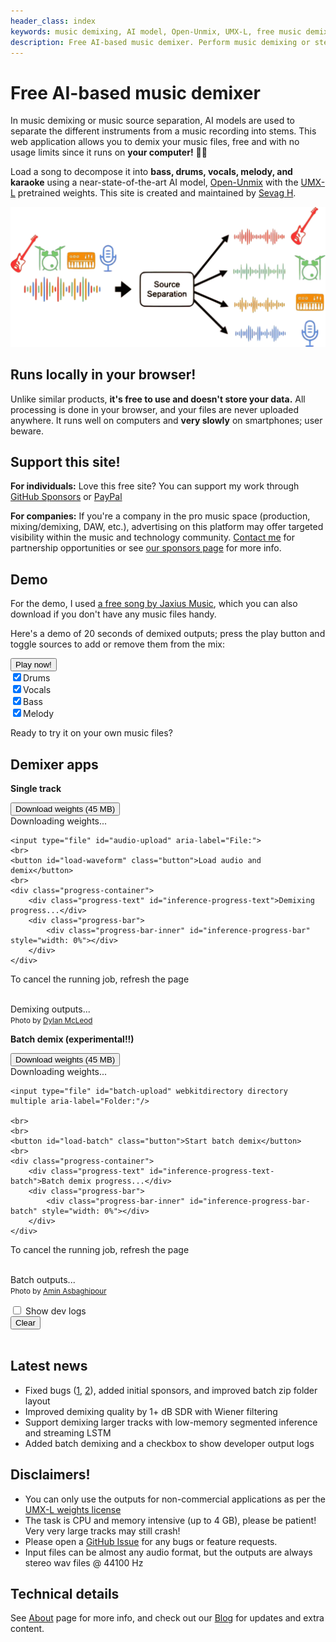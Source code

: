 ```yaml
---
header_class: index
keywords: music demixing, AI model, Open-Unmix, UMX-L, free music demixer, stem separation, free stem separation, stems, music demixer, isolate stems, isolate sources, proofing stems, stem proofs
description: Free AI-based music demixer. Perform music demixing or stem separation with AI on your own computer, private, free, and with no usage limits
---
```

<script src="umx.js"></script>
<script src="WavFileEncoder.js" type="module"></script>
<script src="index.js" type="module"></script>
<script src="https://cdnjs.cloudflare.com/ajax/libs/jszip/3.7.1/jszip.min.js"></script>

# Free AI-based music demixer

In music demixing or music source separation, AI models are used to separate the different instruments from a music recording into stems. This web application allows you to demix your music files, free and with no usage limits since it runs on **your computer!** 🫵🏽

Load a song to decompose it into **bass, drums, vocals, melody, and karaoke** using a near-state-of-the-art AI model, [Open-Unmix](https://github.com/sigsep/open-unmix-pytorch) with the [UMX-L](https://zenodo.org/record/5069601) pretrained weights. This site is created and maintained by [Sevag H](https://github.com/sevagh).
<div class="image-container">
<img class="responsive-img" src="./assets/images/music-demix.webp" alt="music-demixing-diagram"/>
</div>

## Runs locally in your browser!

Unlike similar products, **it's free to use and doesn't store your data.** All processing is done in your browser, and your files are never uploaded anywhere. It runs well on computers and **very slowly** on smartphones; user beware.

## Support this site!

**For individuals:**
Love this free site? You can support my work through [GitHub Sponsors](https://github.com/sponsors/sevagh) or [PayPal](https://paypal.me/sevagh1337?country.x=CA&locale.x=en_US)

**For companies:**
If you're a company in the pro music space (production, mixing/demixing, DAW, etc.), advertising on this platform may offer targeted visibility within the music and technology community. [Contact me](mailto:sevagh+freemdx@protonmail.com) for partnership opportunities or see [our sponsors page](/sponsors) for more info.

## Demo

For the demo, I used [a free song by Jaxius Music](https://www.jaxiusmusic.com/file-share/4a94f6cf-a844-4d72-b849-328829fe158f), which you can also download if you don't have any music files handy.

Here's a demo of 20 seconds of demixed outputs; press the play button and toggle sources to add or remove them from the mix:
<div class="demo-container" id="demo-app">
<button id="playButton">Play now!</button>
<br>
<label><input type="checkbox" id="button-drums" checked>Drums</label>
<br>
<label><input type="checkbox" id="button-vocals" checked>Vocals</label>
<br>
<label><input type="checkbox" id="button-bass" checked>Bass</label>
<br>
<label><input type="checkbox" id="button-melody" checked>Melody</label>
</div>

Ready to try it on your own music files?

## Demixer apps

<div class="mdx-container" id="mdx-app">
    <b><p>Single track</p></b>
    <button id="load-weights">Download weights (45 MB)</button>
    <div class="progress-container">
        <div class="progress-text" id="load-progress-text">Downloading weights...</div>
        <div class="progress-bar">
            <div class="progress-bar-inner" id="load-progress-bar" style="width: 0%"></div>
        </div>
    </div>

    <input type="file" id="audio-upload" aria-label="File:">
    <br>
    <button id="load-waveform" class="button">Load audio and demix</button>
    <br>
    <div class="progress-container">
        <div class="progress-text" id="inference-progress-text">Demixing progress...</div>
        <div class="progress-bar">
            <div class="progress-bar-inner" id="inference-progress-bar" style="width: 0%"></div>
        </div>
    </div>
To cancel the running job, refresh the page
<br>
<br>
    <div class="output-container">
        <div class="output-text" id="output-progress-text">Demixing outputs...</div>
        <div class="output-link-container" id="output-links">
        </div>
    </div>
    <div class="bottom-right">
 <small>Photo by <a href="https://unsplash.com/@son_of_media?utm_source=unsplash&utm_medium=referral&utm_content=creditCopyText">Dylan McLeod</a></small>
    </div>
</div>

<div class="mdx-container-batch" id="mdx-app-batch">
    <b><p>Batch demix (experimental!!)</p></b>
    <button id="load-weights-2">Download weights (45 MB)</button>
    <div class="progress-container">
        <div class="progress-text" id="load-progress-text-2">Downloading weights...</div>
        <div class="progress-bar">
            <div class="progress-bar-inner" id="load-progress-bar-2" style="width: 0%"></div>
        </div>
    </div>

    <input type="file" id="batch-upload" webkitdirectory directory multiple aria-label="Folder:"/>

    <br>
    <br>
    <button id="load-batch" class="button">Start batch demix</button>
    <br>
    <div class="progress-container">
        <div class="progress-text" id="inference-progress-text-batch">Batch demix progress...</div>
        <div class="progress-bar">
            <div class="progress-bar-inner" id="inference-progress-bar-batch" style="width: 0%"></div>
        </div>
    </div>
To cancel the running job, refresh the page
<br>
<br>
    <div class="output-container">
        <div class="output-text" id="output-progress-text">Batch outputs...</div>
        <div class="output-link-container" id="output-links-batch">
        </div>
    </div>
    <div class="bottom-right">
 <small> Photo by <a href="https://unsplash.com/@llane_a?utm_source=unsplash&utm_medium=referral&utm_content=creditCopyText">Amin Asbaghipour</a></small>
    </div>
</div>

<div id="checkbox">
    <label><input type="checkbox" id="toggleDevLogs"> Show dev logs</label>
    <div id="devLogs" class="hidden">
        <button id="log-clear">Clear</button>
        <div id="terminalContainer">
            <div id="jsTerminal" class="terminal"></div>
            <div id="wasmTerminal" class="terminal"></div>
        </div>
    </div>
</div>
<br>

## Latest news

* Fixed bugs ([1](https://github.com/sevagh/free-music-demixer/issues/4), [2](https://github.com/sevagh/free-music-demixer/issues/7)), added initial sponsors, and improved batch zip folder layout
* Improved demixing quality by 1+ dB SDR with Wiener filtering
* Support demixing larger tracks with low-memory segmented inference and streaming LSTM 
* Added batch demixing and a checkbox to show developer output logs

## Disclaimers!

* You can only use the outputs for non-commercial applications as per the <a href="https://zenodo.org/record/5069601">UMX-L weights license</a>
* The task is CPU and memory intensive (up to 4 GB), please be patient! Very very large tracks may still crash!
* Please open a [GitHub Issue](https://github.com/sevagh/free-music-demixer/issues) for any bugs or feature requests.
* Input files can be almost any audio format, but the outputs are always stereo wav files @ 44100 Hz

## Technical details

See [About](/about) page for more info, and check out our [Blog](/blog) for updates and extra content.
